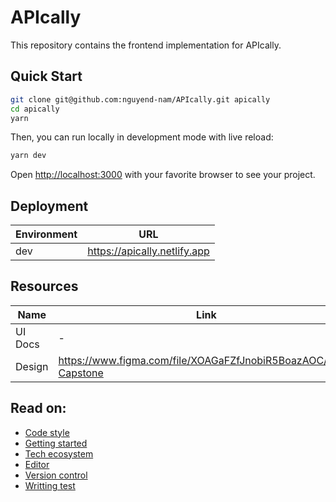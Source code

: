 # APIcally

This repository contains the frontend implementation for APIcally.

## Quick Start

```bash
git clone git@github.com:nguyend-nam/APIcally.git apically
cd apically
yarn
```

Then, you can run locally in development mode with live reload:

```bash
yarn dev
```

Open [http://localhost:3000](http://localhost:3000) with your favorite browser
to see your project.

## Deployment

| Environment | URL                          |
| ----------- | ---------------------------- |
| dev         | https://apically.netlify.app |

## Resources

| Name    | Link                                                           |
| ------- | -------------------------------------------------------------- |
| UI Docs | -                                                              |
| Design  | https://www.figma.com/file/XOAGaFZfJnobiR5BoazAOC/BKU-Capstone |

## Read on:

- [Code style](docs/CODE_STYLE.md)
- [Getting started](docs/GETTING_STARTED.md)
- [Tech ecosystem](docs/TECH_ECOSYSTEM.md)
- [Editor](docs/EDITOR.md)
- [Version control](docs/VERSION_CONTROL.md)
- [Writting test](docs/WRITING_TEST.md)
